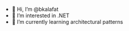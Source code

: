 - 👋 Hi, I’m @bkalafat
- 👀 I’m interested in .NET
- 🌱 I’m currently learning architectural patterns

<!---
bkalafat/bkalafat is a ✨ special ✨ repository because its `README.md` (this file) appears on your GitHub profile.
You can click the Preview link to take a look at your changes.
--->
